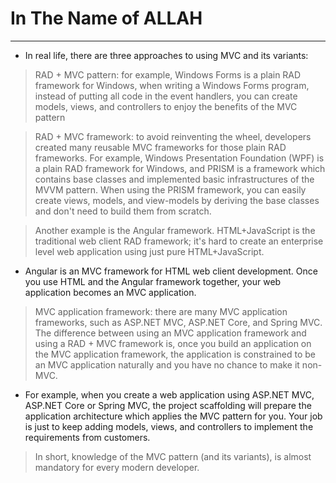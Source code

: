 # In The Name of ALLAH
---

- In real life, there are three approaches to using MVC and its variants:

> RAD + MVC pattern: for example, Windows Forms is a plain RAD framework for Windows, when writing a Windows Forms program, instead of putting all code in the event handlers, you can create models, views, and controllers to enjoy the benefits of the MVC pattern

 > RAD + MVC framework: to avoid reinventing the wheel, developers created many reusable MVC frameworks for those plain RAD frameworks. For example, Windows Presentation Foundation (WPF) is a plain RAD framework for Windows, and PRISM is a framework which contains base classes and implemented basic infrastructures of the MVVM pattern. When using the PRISM framework, you can easily create views, models, and view-models by deriving the base classes and don't need to build them from scratch.

> Another example is the Angular framework. HTML+JavaScript
 is the traditional web client RAD framework;
 it's hard to create an enterprise level web application
 using just pure HTML+JavaScript.
  -  Angular is an MVC framework for HTML web client development. Once you use HTML and the Angular framework together, your web application becomes an MVC application.

> MVC application framework: there are many MVC application frameworks, such as ASP.NET MVC, ASP.NET Core, and Spring MVC. The difference between using an MVC application framework and using a RAD + MVC framework is, once you build an application on the MVC application framework, the application is constrained to be an MVC application naturally
and you have no chance to make it non-MVC.
- For example, when you create a web application using ASP.NET MVC, ASP.NET Core or Spring MVC, the project scaffolding will prepare the application architecture which applies the MVC pattern for you. Your job is just to keep adding models, views, and controllers to implement the requirements from customers.

> In short, knowledge of the MVC pattern (and its variants), is almost mandatory for every modern developer.
